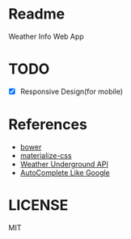 Readme
======
Weather Info Web App

TODO
====
- [x] Responsive Design(for mobile)

References
==========
* [bower](http://bower.io/)
* [materialize-css](materializecss.com)
* [Weather Underground API](http://api.wunderground.com/)
* [AutoComplete Like Google](https://github.com/xdan/autocomplete/)

LICENSE
=======
MIT
